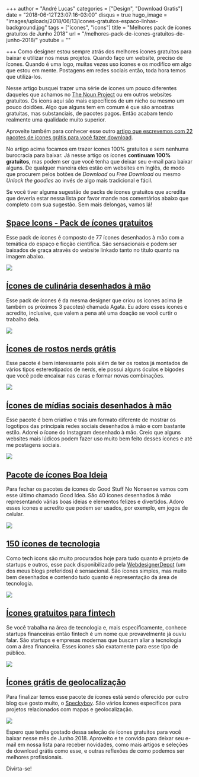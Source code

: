 +++
author = "André Lucas"
categories = ["Design", "Download Gratis"]
date = "2018-06-12T23:07:16-03:00"
disqus = true
hugo_image = "images/uploads/2018/06/13/icones-gratuitos-espaco-linhas-background.jpg"
tags = ["ícones", "icons"]
title = "Melhores pack de ícones gratuitos de Junho 2018"
url = "/melhores-pack-de-icones-gratuitos-de-junho-2018/"
youtube = ""

+++
Como designer estou sempre atrás dos melhores ícones gratuitos para baixar e utilizar nos meus projetos. Quando faço um website, preciso de ícones. Quando é uma logo, muitas vezes uso ícones e os modifico em algo que estou em mente. Postagens em redes sociais então, toda hora temos que utilizá-los.

Nesse artigo busquei trazer uma série de ícones um pouco diferentes daqueles que achamos no [The Noun Project](http://thenounproject.com/) ou em outros websites gratuitos. Os icons aqui são mais específicos de um nicho ou mesmo um pouco doidões. Algo que alguns tem em comum é que são amostras gratuitas, mas substanciais, de pacotes pagos. Então acabam tendo realmente uma qualidade muito superior.

Aproveite também para conhecer esse outro [artigo que escrevemos com 22 pacotes de ícones grátis para você fazer download](https://www.igluonline.com/22-packs-dos-melhores-icones-gratuitos-para-2018/).

No artigo acima focamos em trazer ícones 100% gratuitos e sem nenhuma burocracia para baixar. Já nesse artigo os ícones **continuam 100% gratuitos**, mas podem ser que você tenha que deixar seu e-mail para baixar alguns. De qualquer maneira eles estão em websites em Inglês, de modo que procurem pelos botões de _Download_ ou _Free Download_ ou mesmo _Unlock the goodies_ ao invés de algo mais tradicional e fácil.

Se você tiver alguma sugestão de packs de ícones gratuitos que acredita que deveria estar nessa lista por favor mande nos comentários abaixo que completo com sua sugestão. Sem mais delongas, vamos lá!

## [Space Icons - Pack de ícones gratuitos](https://goodstuffnononsense.com/hand-drawn-icons/space-icons/)

Esse pack de ícones é composto de 77 ícones desenhados à mão com a temática do espaço e ficção científica. São sensacionais e podem ser baixados de graça através do website linkado tanto no título quanto na imagem abaixo.

[![](images/uploads/2018/06/13/icones-gratuitos-espaco-linhas.jpg)](https://goodstuffnononsense.com/hand-drawn-icons/space-icons/)

## [Ícones de culinária desenhados à mão](https://goodstuffnononsense.com/hand-drawn-icons/cooking-icons/)

Esse pack de ícones é da mesma designer que criou os ícones acima (e também os próximos 3 pacotes) chamada Agata. Eu adoro esses ícones e acredito, inclusive, que valem a pena até uma doação se você curtir o trabalho dela.

[![](images/uploads/2018/06/13/icones-de-graca-culinaria-e-comida.jpg)](https://goodstuffnononsense.com/hand-drawn-icons/cooking-icons/)

## [Ícones de rostos nerds grátis](https://goodstuffnononsense.com/hand-drawn-icons/geek-pack/)

Esse pacote é bem interessante pois além de ter os rostos já montados de vários tipos estereotipados de nerds, ele possui alguns óculos e bigodes que você pode encaixar nas caras e formar novas combinações.

[![](images/uploads/2018/06/13/icones-2018-rostos-nerds.jpg)](https://goodstuffnononsense.com/hand-drawn-icons/geek-pack/)

## [Ícones de mídias sociais desenhados à mão](https://goodstuffnononsense.com/hand-drawn-icons/social-media-icons/)

Esse pacote é bem criativo e trás um formato diferente de mostrar os logotipos das principais redes sociais desenhados à mão e com bastante estilo. Adorei o ícone do Instagram desenhado à mão. Creio que alguns websites mais lúdicos podem fazer uso muito bem feito desses ícones e até me postagens sociais.

[![](images/uploads/2018/06/13/icones-midias-sociais-facebook-twitter-instagram-youtube-gratuitos-desenhado-a-mao.jpg)](https://goodstuffnononsense.com/hand-drawn-icons/social-media-icons/)

## [Pacote de ícones Boa Ideia](https://goodstuffnononsense.com/hand-drawn-icons/good-idea/)

Para fechar os pacotes de ícones do Good Stuff No Nonsense vamos com esse último chamado Good Idea. São 40 ícones desenhados à mão representando várias boas ideias e elementos felizes e divertidos. Adoro esses ícones e acredito que podem ser usados, por exemplo, em jogos de celular.

[![](images/uploads/2018/06/13/good-idea-icons-free.jpg)](https://goodstuffnononsense.com/hand-drawn-icons/good-idea/)

## [150 ícones de tecnologia](https://www.webdesignerdepot.com/2017/11/free-download-150-tech-icons/)

Como tech icons são muito procurados hoje para tudo quanto é projeto de startups e outros, esse pack disponibilizado pela [WebdesignerDepot](https://www.webdesignerdepot.com) (um dos meus blogs preferidos) é sensacional. São ícones simples, mas muito bem desenhados e contendo tudo quanto é representação da área de tecnologia.

[![](images/uploads/2018/06/13/icones-tecnologia-linha-fina-gratis.jpg)](https://www.webdesignerdepot.com/2017/11/free-download-150-tech-icons/)

## [Ícones gratuitos para fintech](https://www.webdesignerdepot.com/2017/08/free-download-fintech-icon-set/)

Se você trabalha na área de tecnologia e, mais especificamente, conhece startups financeiras então fintech é um nome que provavelmente já ouviu falar. São startups e empresas modernas que buscam aliar a tecnologia com a área financeira. Esses ícones são exatamente para esse tipo de público.

[![](images/uploads/2018/06/13/icones-para-fintech.jpg)](https://www.webdesignerdepot.com/2017/08/free-download-fintech-icon-set/)

## [Ícones grátis de geolocalização](https://speckyboy.com/free-location-icon-set/)

Para finalizar temos esse pacote de ícones está sendo oferecido por outro blog que gosto muito, o [Speckyboy](https://speckyboy.com). São vários ícones específicos para projetos relacionados com mapas e geolocalização.

[![](images/uploads/2018/06/13/icones-gratis-geolocalizacao.jpg)](https://speckyboy.com/free-location-icon-set/)

Espero que tenha gostado dessa seleção de ícones gratuitos para você baixar nesse mês de Junho 2018. Aproveito e te convido para deixar seu e-mail em nossa lista para receber novidades, como mais artigos e seleções de download grátis como esse, e outras reflexões de como podemos ser melhores profissionais.

Divirta-se!